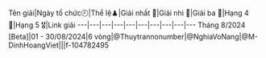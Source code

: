 Tên giải|Ngày tổ chức🕗|Thể lệ♟️|Giải nhất 🥇|Giải nhì 🥈|Giải ba 🥉|Hạng 4 🏅|Hạng 5 🎖️|Link giải
---|---|---|---|---|---|---|---|---|---
Tháng 8/2024 [Beta]|01 - 30/08/2024|6 vòng|@Thuytrannonumber|@NghiaVoNang|@M-DinhHoangViet|||f-104782495
